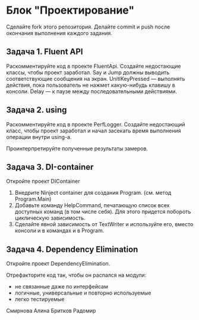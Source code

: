 # Блок "Проектирование"

Сделайте fork этого репозитория.
Делайте commit и push после окончания выполнения каждого задания.

## Задача 1. Fluent API

Раскомментируйте код в проекте FluentApi. Создайте недостающие классы, чтобы проект заработал.
Say и Jump должны выводить соответствующие сообщения на экран.
UnitlKeyPressed — выполнять действия, пока пользователь не нажмет какую-нибудь клавишу в консоли.
Delay — к паузе между последовательными действиями.

## Задача 2. using

Раскомментируйте код в проекте PerfLogger. 
Создайте недостающий класс, чтобы проект заработал и начал засекать время выполнения операции внутри using-а.

Проинтерпретируйте полученные результаты замеров.

## Задача 3. DI-сontainer

Откройте проект DIContainer

1. Внедрите Ninject container для создания Program. (см. метод Program.Main)
2. Добавьте команду HelpCommand, печатающую список всех доступных команд (в том числе себя). Для этого придется побороть циклическую зависимость.
3. Сделайте явной зависимость от TextWriter и используйте его, вместо консоли и в командах и в Program.

## Задача 4. Dependency Elimination

Откройте проект DependencyElimination.

Отрефакторите код так, чтобы он распался на модули:

* не связанные даже по интерфейсам
* логичные, универсальные и повторно используемые
* легко тестируемые

Смирнова Алина
Бритков Радомир
